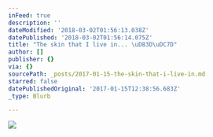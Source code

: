 ```yaml
---
inFeed: true
description: ''
dateModified: '2018-03-02T01:56:13.038Z'
datePublished: '2018-03-02T01:56:14.075Z'
title: "The skin that I live in... \uD83D\uDC7D"
author: []
publisher: {}
via: {}
sourcePath: _posts/2017-01-15-the-skin-that-i-live-in.md
starred: false
datePublishedOriginal: '2017-01-15T12:38:56.683Z'
_type: Blurb

---
```

![](https://the-grid-user-content.s3-us-west-2.amazonaws.com/7dbcb024-3c29-4d9a-a3cd-547f60bba011.jpg)